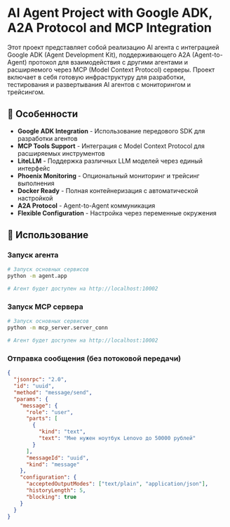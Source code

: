 # AI Agent Project with Google ADK, A2A Protocol and MCP Integration

Этот проект представляет собой реализацию AI агента с интеграцией Google ADK (Agent Development Kit), поддерживающего A2A (Agent-to-Agent) протокол для взаимодействия с другими агентами и расширяемого через MCP (Model Context Protocol) серверы. Проект включает в себя готовую инфраструктуру для разработки, тестирования и развертывания AI агентов с мониторингом и трейсингом.

## 🎯 Особенности

- **Google ADK Integration** - Использование передового SDK для разработки агентов
- **MCP Tools Support** - Интеграция с Model Context Protocol для расширяемых инструментов
- **LiteLLM** - Поддержка различных LLM моделей через единый интерфейс
- **Phoenix Monitoring** - Опциональный мониторинг и трейсинг выполнения
- **Docker Ready** - Полная контейнеризация с автоматической настройкой
- **A2A Protocol** - Agent-to-Agent коммуникация
- **Flexible Configuration** - Настройка через переменные окружения

## 🚀 Использование

### Запуск агента

```bash
# Запуск основных сервисов
python -m agent.app

# Агент будет доступен на http://localhost:10002
```

### Запуск MCP сервера

```bash
# Запуск основных сервисов
python -m mcp_server.server_conn

# Агент будет доступен на http://localhost:10002
```


### Отправка сообщения (без потоковой передачи)
```json
{
  "jsonrpc": "2.0",
  "id": "uuid",
  "method": "message/send",
  "params": {
    "message": {
      "role": "user",
      "parts": [
        {
          "kind": "text",
          "text": "Мне нужен ноутбук Lenovo до 50000 рублей"
        }
      ],
      "messageId": "uuid",
      "kind": "message"
    },
    "configuration": {
      "acceptedOutputModes": ["text/plain", "application/json"],
      "historyLength": 5,
      "blocking": true
    }
  }
}
```